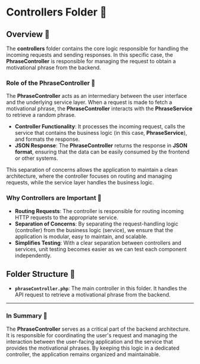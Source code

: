 
# Controllers Folder 📂

## Overview 🌟

The **controllers** folder contains the core logic responsible for handling the incoming requests and sending responses. In this specific case, the **PhraseController** is responsible for managing the request to obtain a motivational phrase from the backend.

### Role of the **PhraseController** 📝

The **PhraseController** acts as an intermediary between the user interface and the underlying service layer. When a request is made to fetch a motivational phrase, the **PhraseController** interacts with the **PhraseService** to retrieve a random phrase.

- **Controller Functionality**: It processes the incoming request, calls the service that contains the business logic (in this case, **PhraseService**), and formats the response.
- **JSON Response**: The **PhraseController** returns the response in **JSON format**, ensuring that the data can be easily consumed by the frontend or other systems.

This separation of concerns allows the application to maintain a clean architecture, where the controller focuses on routing and managing requests, while the service layer handles the business logic.

### Why Controllers are Important 🔑

- **Routing Requests**: The controller is responsible for routing incoming HTTP requests to the appropriate service.
- **Separation of Concerns**: By separating the request-handling logic (controller) from the business logic (service), we ensure that the application is modular, easy to maintain, and scalable.
- **Simplifies Testing**: With a clear separation between controllers and services, unit testing becomes easier as we can test each component independently.

## Folder Structure 📁

- **`phraseController.php`**: The main controller in this folder. It handles the API request to retrieve a motivational phrase from the backend.

---

### In Summary 📝
The **PhraseController** serves as a critical part of the backend architecture. It is responsible for coordinating the user's request and managing the interaction between the user-facing application and the service that provides the motivational phrases. By keeping this logic in a dedicated controller, the application remains organized and maintainable.
